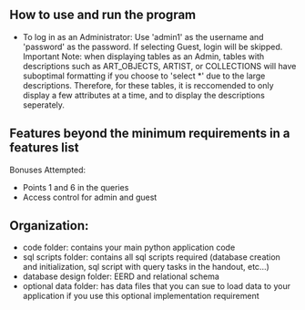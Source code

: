 ## How to use and run the program
- To log in as an Administrator: Use 'admin1' as the username and 'password' as the password. If selecting Guest, login will be skipped. Important Note: when displaying tables as an Admin, tables with descriptions such as ART_OBJECTS, ARTIST,  or COLLECTIONS will have suboptimal formatting if you choose to 'select *' due to the large descriptions. Therefore, for these tables, it is reccomended to only display a few attributes at a time, and to display the descriptions seperately.

## Features beyond the minimum requirements in a features list
Bonuses Attempted: 
- Points 1 and 6 in the queries
- Access control for admin and guest

## Organization:
- code folder: contains your main python application code
- sql scripts folder: contains all sql scripts required (database creation and initialization, sql script with query tasks in the handout, etc...)
- database design folder: EERD and relational schema
- optional data folder: has data files that you can sue to load data to your application if you use this optional implementation requirement
